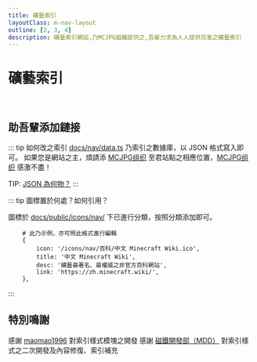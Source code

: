 ```yaml
---
title: 礦藝索引
layoutClass: m-nav-layout
outline: [2, 3, 4]
description: 礦藝索引網站,乃MCJPG組織提供之,吾輩力求為人人提供完善之礦藝索引
---
```


<script setup>
import { NAV_DATA } from './data'
</script>
<style src="./index.scss"></style>

# 礦藝索引

<MNavLinks v-for="{title, items} in NAV_DATA" :title="title" :items="items"/>

<br />

## 助吾輩添加鏈接

::: tip 如何改之索引
[docs/nav/data.ts](https://github.com/MineJPGcraft/MCJPG/blob/main/docs/nav/data.ts) 乃索引之數據庫，以 JSON 格式寫入即可。 
如果您是網站之主，煩請添 [MCJPG组织](https://mcjpg.org/ "MCJPG组织官网") 至君站點之相應位置，[MCJPG组织](https://mcjpg.org/ "MCJPG组织官网") 感激不盡！

TIP: [JSON 為何物？](https://www.runoob.com/json/json-tutorial.html)
:::

::: tip 圖標置於何處？如何引用？

圖標於 [docs/public/icons/nav/](https://github.com/MineJPGcraft/MCJPG/tree/main/docs/public/icons/nav/) 下已進行分類，按照分類添加即可。

``` json{1}
    # 此乃示例，亦可照此格式進行編輯
    {
        icon: '/icons/nav/百科/中文 Minecraft Wiki.ico',
        title: '中文 Minecraft Wiki',
        desc: '礦藝最著名、最權威之非官方百科網站',
        link: 'https://zh.minecraft.wiki/',
    },
```
:::

## 特別鳴謝

感謝 [maomao1996](https://github.com/maomao1996/) 對索引樣式模塊之開發 
感謝 [磁鐵開發部（MDD）](https://github.com/MSCMDD "磁铁开发部（MDD）") 對索引樣式之二次開發及內容修復、索引補充

